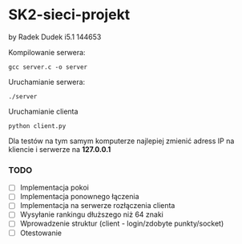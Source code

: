 # SK2-sieci-projekt
by Radek Dudek i5.1 144653

Kompilowanie serwera: 

```
gcc server.c -o server 
```

Uruchamianie serwera: 

```
./server 
```

Uruchamianie clienta


```
python client.py 
```




Dla testów na tym samym komputerze najlepiej zmienić adress IP na kliencie i serwerze na **127.0.0.1**

### TODO

- [ ] Implementacja pokoi
- [ ] Implementacja ponownego łączenia 
- [ ] Implementacja na serwerze rozłączenia clienta 
- [ ] Wysyłanie rankingu dłuższego niż 64 znaki 
- [ ] Wprowadzenie struktur (client - login/zdobyte punkty/socket)
- [ ] Otestowanie 
